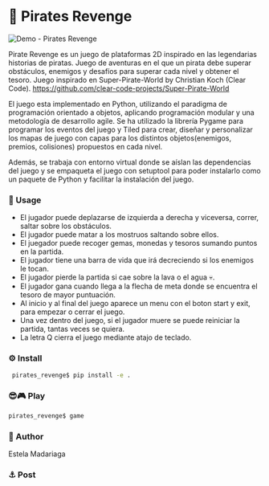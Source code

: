 
# 🧭 Pirates Revenge
![Demo - Pirates Revenge](https://github.com/estelacode/pirates_revenge/blob/main/media/pirate_revenge_github.gif)

Pirate Revenge es un juego de plataformas 2D inspirado en las legendarias historias de piratas. Juego de aventuras en el que un pirata debe superar obstáculos, enemigos y desafíos para superar cada nivel y obtener el tesoro. Juego inspirado en Super-Pirate-World by Christian Koch (Clear Code). https://github.com/clear-code-projects/Super-Pirate-World

El juego esta implementado en Python, utilizando el paradigma de programación orientado a objetos, aplicando programación modular y una metodología de desarrollo agile. Se ha utilizado la librería Pygame para programar los eventos del juego y Tiled para crear, diseñar y personalizar los mapas de juego con capas para los distintos objetos(enemigos, premios, colisiones) propuestos en cada nivel. 

Además, se trabaja con entorno virtual donde se aíslan las dependencias del juego y   se empaqueta el juego con  setuptool para poder instalarlo como un paquete de Python  y facilitar la instalación del juego.

### 🚀 Usage

* El jugador puede deplazarse de izquierda a derecha y viceversa, correr, saltar sobre los obstáculos.
* El jugador puede matar a los mostruos saltando sobre ellos.
* El juegador puede recoger gemas, monedas y tesoros sumando puntos en la partida.
* El jugador tiene una barra de vida que irá decreciendo si los enemigos le tocan.
* El jugador pierde la partida si cae sobre la lava o el agua 💀.
* El jugador gana cuando llega a la flecha de meta donde se encuentra el tesoro de mayor puntuación.
* Al inicio y al final del juego aparece un menu con el boton start y exit, para empezar o cerrar el juego.
* Una vez dentro del juego, si el jugador muere se puede reiniciar la partida, tantas veces se quiera. 
* La letra Q cierra el juego mediante atajo de teclado.

### ⚙️ Install 
```bash
 pirates_revenge$ pip install -e . 
```
### 😎🎮 Play 
```bash
pirates_revenge$ game
```

### 👋 Author
Estela Madariaga

### ⚓ Post
